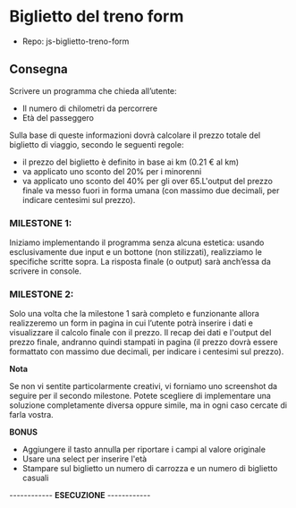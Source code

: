 # Biglietto del treno form

- Repo: js-biglietto-treno-form

## Consegna

Scrivere un programma che chieda all’utente:
- Il numero di chilometri da percorrere
- Età del passeggero

Sulla base di queste informazioni dovrà calcolare il prezzo totale del biglietto di viaggio, secondo le seguenti regole:
- il prezzo del biglietto è definito in base ai km (0.21 € al km)
- va applicato uno sconto del 20% per i minorenni
- va applicato uno sconto del 40% per gli over 65.L'output del prezzo finale va messo fuori in forma umana (con massimo due decimali, per indicare centesimi sul prezzo).

### MILESTONE 1:

Iniziamo implementando il programma senza alcuna estetica: usando esclusivamente due input e un bottone (non stilizzati), realizziamo le specifiche scritte sopra. La risposta finale (o output) sarà anch’essa da scrivere in console.

### MILESTONE 2:

Solo una volta che la milestone 1 sarà completo e funzionante allora realizzeremo un form in pagina in cui l’utente potrà inserire i dati e visualizzare il calcolo finale con il prezzo.
Il recap dei dati e l'output del prezzo finale, andranno quindi stampati in pagina (il prezzo dovrà essere formattato con massimo due decimali, per indicare i centesimi sul prezzo).

**Nota**

Se non vi sentite particolarmente creativi, vi forniamo uno screenshot da seguire per il secondo milestone. Potete scegliere di implementare una soluzione completamente diversa oppure simile, ma in ogni caso cercate di farla vostra.

**BONUS** 

- Aggiungere il tasto annulla per riportare i campi al valore originale
- Usare una select per inserire l'età
- Stampare sul biglietto un numero di carrozza e un numero di biglietto casuali

------------ **ESECUZIONE** ------------


